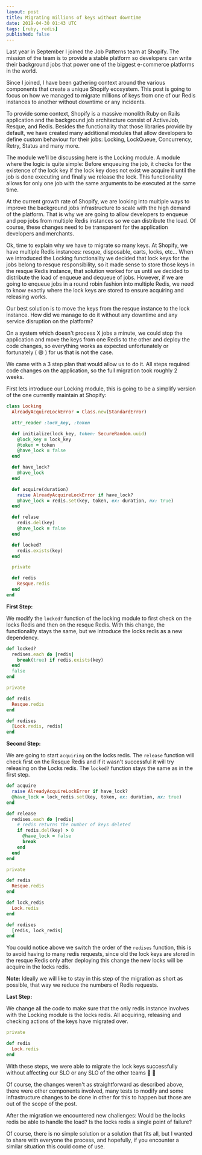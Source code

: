 ```yaml
---
layout: post
title: Migrating millions of keys without downtime
date: 2019-04-30 01:43 UTC
tags: [ruby, redis]
published: false
---
```


Last year in September I joined the Job Patterns team at Shopify. The mission of the team is to provide a stable platform so developers can write their background jobs that power one of the biggest e-commerce platforms in the world.

Since I joined, I have been gathering context around the various components that create a unique Shopify ecosystem.  This post is going to focus on how we managed to migrate millions of keys from one of our Redis instances to another without downtime or any incidents.

To provide some context, Shopify is a massive monolith Ruby on Rails application and the background job architecture consist of ActiveJob, Resque, and Redis. Besides the functionality that those libraries provide by default, we have created many additional modules that allow developers to define custom behaviour for their jobs: Locking, LockQueue, Concurrency, Retry, Status and many more.

The module we'll be discussing here is the Locking module.  A module where the logic is quite simple: Before enqueuing the job, it checks for the existence of the lock key if the lock key does not exist we acquire it until the job is done executing and finally we release the lock. This functionality allows for only one job with the same arguments to be executed at the same time.

At the current growth rate of Shopify, we are looking into multiple ways to improve the background jobs infrastructure to scale with the high demand of the platform. That is why we are going to allow developers to enqueue and pop jobs from multiple Redis instances so we can distribute the load. Of course, these changes need to be transparent for the application developers and merchants.

Ok, time to explain why we have to migrate so many keys. At Shopify, we have multiple Redis instances: resque, disposable, carts, locks, etc... When we introduced the Locking functionality we decided that lock keys for the jobs belong to resque responsibility, so it made sense to store those keys in the resque Redis instance, that solution worked for us until we decided to distribute the load of enqueue and dequeue of jobs. However, if we are going to enqueue jobs in a round robin fashion into multiple Redis, we need to know exactly where the lock keys are stored to ensure acquiring and releasing works.

Our best solution is to move the keys from the resque instance to the lock instance. How did we manage to do it without any downtime and any service disruption on the platform?

On a system which doesn't process X jobs a minute, we could stop the application and move the keys from one Redis to the other and deploy the code changes, so everything works as expected unfortunately or fortunately ( 😄 ) for us that is not the case.

We came with a 3 step plan that would allow us to do it. All steps required code changes on the application, so the full migration took roughly 2 weeks.

First lets introduce our Locking module, this is going to be a simplify version of the one currently maintain at Shopify:

```ruby
class Locking
  AlreadyAcquireLockError = Class.new(StandardError)

  attr_reader :lock_key, :token

  def initialize(lock_key, token: SecureRandom.uuid)
    @lock_key = lock_key
    @token = token
    @have_lock = false
  end

  def have_lock?
    @have_lock
  end

  def acquire(duration)
    raise AlreadyAcquireLockError if have_lock?
    @have_lock = redis.set(key, token, ex: duration, nx: true)
  end

  def relase
    redis.del(key)
    @have_lock = false
  end

  def locked?
    redis.exists(key)
  end

  private

  def redis
    Resque.redis
  end
end
```


**First Step:**

We modify the `locked?` function of the locking module to first check on the locks Redis and then on the resque Redis. With this change, the functionality stays the same, but we introduce the locks redis as a new dependency.

```ruby
def locked?
  redises.each do |redis|
    break(true) if redis.exists(key)
  end
  false
end

private

def redis
  Resque.redis
end

def redises
  [Lock.redis, redis]
end
```

**Second Step:**

We are going to start `acquiring` on the locks redis.
The `release` function will check first on the Resque Redis and if it wasn't successful it will try releasing on the Locks redis.
The `locked?` function stays the same as in the first step.

```ruby
def acquire
  raise AlreadyAcquireLockError if have_lock?
  @have_lock = lock_redis.set(key, token, ex: duration, nx: true)
end

def release
  redises.each do |redis|
    # redis returns the number of keys deleted
    if redis.del(key) > 0
      @have_lock = false
      break
    end
  end
end

private

def redis
  Resque.redis
end

def lock_redis
  Lock.redis
end

def redises
  [redis, lock_redis]
end
```

You could notice above we switch the order of the `redises` function, this is to avoid having to many redis requests, since old the lock keys are stored in the resque Redis only after deploying this change the new locks will be acquire in the locks redis.

__Note:__ Ideally we will like to stay in this step of the migration as short as possible, that way we reduce the numbers of Redis requests.

**Last Step:**

We change all the code to make sure that the only redis instance involves with the Locking module is the locks redis. All acquiring, releasing and checking actions of the keys have migrated over.


```ruby
private

def redis
  Lock.redis
end
```


With these steps, we were able to migrate the lock keys successfully without affecting our SLO or any SLO of the other teams 🎉 🎉

Of course, the changes weren't as straightforward as described above, there were other components involved, many tests to modify and some infrastructure changes to be done in other for this to happen but those are out of the scope of the post.

After the migration we encountered new challenges: Would be the locks redis be able to handle the load? Is the locks redis a single point of failure?

Of course, there is no simple solution or a solution that fits all, but I wanted to share with everyone the process, and hopefully, if you encounter a similar situation this could come of use.

